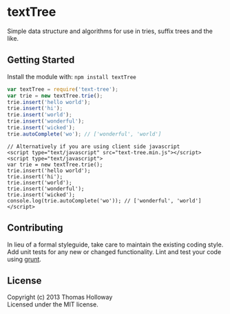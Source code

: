 # textTree

Simple data structure and algorithms for use in tries, suffix trees and the like.

## Getting Started
Install the module with: `npm install textTree`

```javascript
var textTree = require('text-tree');
var trie = new textTree.trie();
trie.insert('hello world');
trie.insert('hi');
trie.insert('world');
trie.insert('wonderful');
trie.insert('wicked');
trie.autoComplete('wo'); // ['wonderful', 'world']
```

```
// Alternatively if you are using client side javascript
<script type="text/javascript" src="text-tree.min.js"></script>
<script type="text/javascript">
var trie = new textTree.trie();
trie.insert('hello world');
trie.insert('hi');
trie.insert('world');
trie.insert('wonderful');
trie.insert('wicked');
console.log(trie.autoComplete('wo')); // ['wonderful', 'world']
</script>
```

## Contributing
In lieu of a formal styleguide, take care to maintain the existing coding style. Add unit tests for any new or changed functionality. Lint and test your code using [grunt](https://github.com/gruntjs/grunt).

## License
Copyright (c) 2013 Thomas Holloway  
Licensed under the MIT license.
